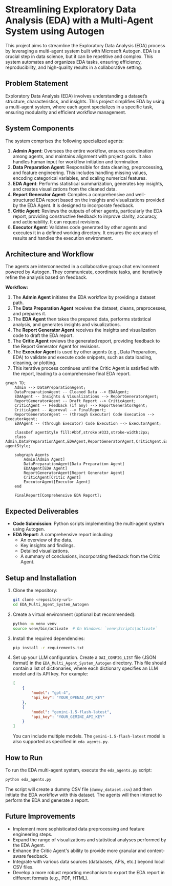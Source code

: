 # Streamlining Exploratory Data Analysis (EDA) with a Multi-Agent System using Autogen

This project aims to streamline the Exploratory Data Analysis (EDA) process by leveraging a multi-agent system built with Microsoft Autogen. EDA is a crucial step in data science, but it can be repetitive and complex. This system automates and organizes EDA tasks, ensuring efficiency, reproducibility, and high-quality results in a collaborative setting.

## Problem Statement

Exploratory Data Analysis (EDA) involves understanding a dataset’s structure, characteristics, and insights. This project simplifies EDA by using a multi-agent system, where each agent specializes in a specific task, ensuring modularity and efficient workflow management.

## System Components

The system comprises the following specialized agents:

1.  **Admin Agent**: Oversees the entire workflow, ensures coordination among agents, and maintains alignment with project goals. It also handles human input for workflow initiation and termination.
2.  **Data Preparation Agent**: Responsible for data cleaning, preprocessing, and feature engineering. This includes handling missing values, encoding categorical variables, and scaling numerical features.
3.  **EDA Agent**: Performs statistical summarization, generates key insights, and creates visualizations from the cleaned data.
4.  **Report Generator Agent**: Compiles a comprehensive and well-structured EDA report based on the insights and visualizations provided by the EDA Agent. It is designed to incorporate feedback.
5.  **Critic Agent**: Reviews the outputs of other agents, particularly the EDA report, providing constructive feedback to improve clarity, accuracy, and actionability. It can request revisions.
6.  **Executor Agent**: Validates code generated by other agents and executes it in a defined working directory. It ensures the accuracy of results and handles the execution environment.

## Architecture and Workflow

The agents are interconnected in a collaborative group chat environment powered by Autogen. They communicate, coordinate tasks, and iteratively refine the analysis based on feedback.

**Workflow:**

1.  The **Admin Agent** initiates the EDA workflow by providing a dataset path.
2.  The **Data Preparation Agent** receives the dataset, cleans, preprocesses, and prepares it.
3.  The **EDA Agent** then takes the prepared data, performs statistical analysis, and generates insights and visualizations.
4.  The **Report Generator Agent** receives the insights and visualization code to draft the EDA report.
5.  The **Critic Agent** reviews the generated report, providing feedback to the Report Generator Agent for revisions.
6.  The **Executor Agent** is used by other agents (e.g., Data Preparation, EDA) to validate and execute code snippets, such as data loading, cleaning, or plotting.
7.  This iterative process continues until the Critic Agent is satisfied with the report, leading to a comprehensive final EDA report.

```mermaid
graph TD;
    Admin --> DataPreparationAgent;
    DataPreparationAgent -- Cleaned Data --> EDAAgent;
    EDAAgent -- Insights & Visualizations --> ReportGeneratorAgent;
    ReportGeneratorAgent -- Draft Report --> CriticAgent;
    CriticAgent -- Feedback (if any) --> ReportGeneratorAgent;
    CriticAgent -- Approval --> FinalReport;
    ReportGeneratorAgent -- (through Executor) Code Execution --> ExecutorAgent;
    EDAAgent -- (through Executor) Code Execution --> ExecutorAgent;

    classDef agentStyle fill:#bbf,stroke:#333,stroke-width:2px;
    class Admin,DataPreparationAgent,EDAAgent,ReportGeneratorAgent,CriticAgent,ExecutorAgent agentStyle;

    subgraph Agents
        Admin[Admin Agent]
        DataPreparationAgent[Data Preparation Agent]
        EDAAgent[EDA Agent]
        ReportGeneratorAgent[Report Generator Agent]
        CriticAgent[Critic Agent]
        ExecutorAgent[Executor Agent]
    end

    FinalReport[Comprehensive EDA Report];
```

## Expected Deliverables

*   **Code Submission**: Python scripts implementing the multi-agent system using Autogen.
*   **EDA Report**: A comprehensive report including:
    *   An overview of the data.
    *   Key insights and findings.
    *   Detailed visualizations.
    *   A summary of conclusions, incorporating feedback from the Critic Agent.

## Setup and Installation

1.  Clone the repository:
    ```bash
    git clone <repository-url>
    cd EDA_Multi_Agent_System_Autogen
    ```
2.  Create a virtual environment (optional but recommended):
    ```bash
    python -m venv venv
    source venv/bin/activate  # On Windows: `venv\Scripts\activate`
    ```
3.  Install the required dependencies:
    ```bash
    pip install -r requirements.txt
    ```
4.  Set up your LLM configuration. Create a `OAI_CONFIG_LIST` file (JSON format) in the `EDA_Multi_Agent_System_Autogen` directory. This file should contain a list of dictionaries, where each dictionary specifies an LLM model and its API key. For example:
    ```json
    [
        {
            "model": "gpt-4",
            "api_key": "YOUR_OPENAI_API_KEY"
        },
        {
            "model": "gemini-1.5-flash-latest",
            "api_key": "YOUR_GEMINI_API_KEY"
        }
    ]
    ```
    You can include multiple models. The `gemini-1.5-flash-latest` model is also supported as specified in `eda_agents.py`.

## How to Run

To run the EDA multi-agent system, execute the `eda_agents.py` script:

```bash
python eda_agents.py
```

The script will create a dummy CSV file (`dummy_dataset.csv`) and then initiate the EDA workflow with this dataset. The agents will then interact to perform the EDA and generate a report.

## Future Improvements

*   Implement more sophisticated data preprocessing and feature engineering steps.
*   Expand the range of visualizations and statistical analyses performed by the EDA Agent.
*   Enhance the Critic Agent's ability to provide more granular and context-aware feedback.
*   Integrate with various data sources (databases, APIs, etc.) beyond local CSV files.
*   Develop a more robust reporting mechanism to export the EDA report in different formats (e.g., PDF, HTML). 